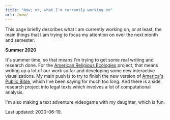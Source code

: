 ```yaml
---
title: "Now; or, what I'm currently working on"
url: /now/
---
```


This page briefly describes what I am currently working on, or at least, the main things that I am trying to focus my attention on over the next month and semester.

**Summer 2020**

It's summer time, so that means I'm trying to get some real writing and research done. For the [American Religious Ecologies](https://religiousecologies.org) project, that means writing up a lot of our work so far and developing some new interactive visualizations. My main push is to try to finish the new version of [America's Public Bible](https://americaspublicbible.org), which I've been saying for much too long. And there is a side research project into legal texts which involves a lot of computational analysis. 

I'm also making a text adventure videogame with my daughter, which is fun.

Last updated: 2020-06-19.
